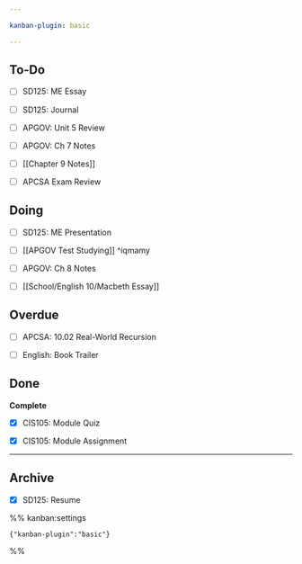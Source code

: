 ```yaml
---

kanban-plugin: basic

---
```


## To-Do

- [ ] SD125: ME Essay
- [ ] SD125: Journal
- [ ] APGOV: Unit 5 Review
- [ ] APGOV: Ch 7 Notes
- [ ] [[Chapter 9 Notes]]
- [ ] APCSA Exam Review


## Doing

- [ ] SD125: ME Presentation
- [ ] [[APGOV Test Studying]] ^iqmamy
- [ ] APGOV: Ch 8 Notes
- [ ] [[School/English 10/Macbeth Essay]]


## Overdue

- [ ] APCSA: 10.02 Real-World Recursion
- [ ] English: Book Trailer


## Done

**Complete**
- [x] CIS105: Module Quiz
- [x] CIS105: Module Assignment


***

## Archive

- [x] SD125: Resume

%% kanban:settings
```
{"kanban-plugin":"basic"}
```
%%